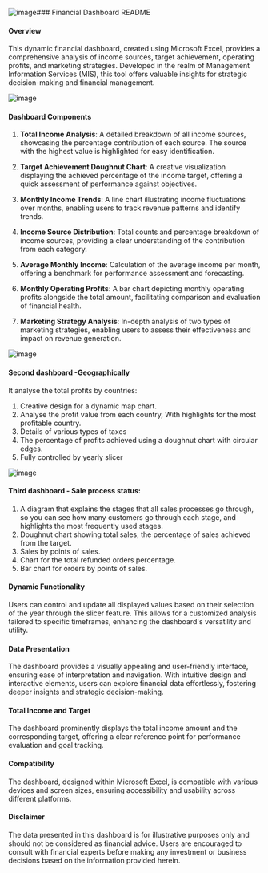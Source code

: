 ![image](https://github.com/AvishiJ/Financial-Statistics-Dashboard/assets/93474251/d287aa1f-5fc1-4583-a1e0-9c7b3cedf423)### Financial Dashboard README

#### Overview

This dynamic financial dashboard, created using Microsoft Excel, provides a comprehensive analysis of income sources, target achievement, operating profits, and marketing strategies. Developed in the realm of Management Information Services (MIS), this tool offers valuable insights for strategic decision-making and financial management.


![image](https://github.com/AvishiJ/Financial-Statistics-Dashboard/assets/93474251/79bd1ee7-a34d-4cfa-af0c-560d73b9f440)

#### Dashboard Components

1. **Total Income Analysis**: A detailed breakdown of all income sources, showcasing the percentage contribution of each source. The source with the highest value is highlighted for easy identification.

2. **Target Achievement Doughnut Chart**: A creative visualization displaying the achieved percentage of the income target, offering a quick assessment of performance against objectives.

3. **Monthly Income Trends**: A line chart illustrating income fluctuations over months, enabling users to track revenue patterns and identify trends.

4. **Income Source Distribution**: Total counts and percentage breakdown of income sources, providing a clear understanding of the contribution from each category.

5. **Average Monthly Income**: Calculation of the average income per month, offering a benchmark for performance assessment and forecasting.

6. **Monthly Operating Profits**: A bar chart depicting monthly operating profits alongside the total amount, facilitating comparison and evaluation of financial health.

7. **Marketing Strategy Analysis**: In-depth analysis of two types of marketing strategies, enabling users to assess their effectiveness and impact on revenue generation.

![image](https://github.com/AvishiJ/Financial-Statistics-Dashboard/assets/93474251/ae687abf-e25b-40ee-84cd-6d23559604d2)

#### Second dashboard -Geographically 
It analyse the total profits by countries:

1. Creative design for a dynamic map chart.
2. Analyse the profit value from each country, With highlights for the most profitable country.
3. Details of various types of taxes
4. The percentage of profits achieved using a doughnut chart with circular edges.
5. Fully controlled by yearly slicer

![image](https://github.com/AvishiJ/Financial-Statistics-Dashboard/assets/93474251/684a91b9-c341-4acc-8a4e-fbd592bbb21b)

#### Third dashboard - Sale process status:

1. A diagram that explains the stages that all sales processes go through, so you can see how many customers go through each stage, and highlights the most frequently used stages.
2. Doughnut chart showing total sales, the percentage of sales achieved from the target.
3. Sales by points of sales.
4. Chart for the total refunded orders percentage.
5. Bar chart for orders by points of sales.

#### Dynamic Functionality

Users can control and update all displayed values based on their selection of the year through the slicer feature. This allows for a customized analysis tailored to specific timeframes, enhancing the dashboard's versatility and utility.

#### Data Presentation

The dashboard provides a visually appealing and user-friendly interface, ensuring ease of interpretation and navigation. With intuitive design and interactive elements, users can explore financial data effortlessly, fostering deeper insights and strategic decision-making.

#### Total Income and Target

The dashboard prominently displays the total income amount and the corresponding target, offering a clear reference point for performance evaluation and goal tracking.

#### Compatibility

The dashboard, designed within Microsoft Excel, is compatible with various devices and screen sizes, ensuring accessibility and usability across different platforms.

#### Disclaimer

The data presented in this dashboard is for illustrative purposes only and should not be considered as financial advice. Users are encouraged to consult with financial experts before making any investment or business decisions based on the information provided herein.
